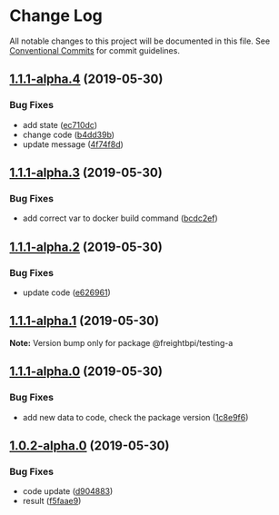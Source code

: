 # Change Log

All notable changes to this project will be documented in this file.
See [Conventional Commits](https://conventionalcommits.org) for commit guidelines.

## [1.1.1-alpha.4](https://github.com/danimbrogno-pml/Test-MonoRepo/compare/v1.1.1-alpha.3...v1.1.1-alpha.4) (2019-05-30)


### Bug Fixes

* add state ([ec710dc](https://github.com/danimbrogno-pml/Test-MonoRepo/commit/ec710dc))
* change code ([b4dd39b](https://github.com/danimbrogno-pml/Test-MonoRepo/commit/b4dd39b))
* update message ([4f74f8d](https://github.com/danimbrogno-pml/Test-MonoRepo/commit/4f74f8d))





## [1.1.1-alpha.3](https://github.com/danimbrogno-pml/Test-MonoRepo/compare/v1.1.1-alpha.2...v1.1.1-alpha.3) (2019-05-30)


### Bug Fixes

* add correct var to docker build command ([bcdc2ef](https://github.com/danimbrogno-pml/Test-MonoRepo/commit/bcdc2ef))





## [1.1.1-alpha.2](https://github.com/danimbrogno-pml/Test-MonoRepo/compare/v1.1.1-alpha.1...v1.1.1-alpha.2) (2019-05-30)


### Bug Fixes

* update code ([e626961](https://github.com/danimbrogno-pml/Test-MonoRepo/commit/e626961))





## [1.1.1-alpha.1](https://github.com/danimbrogno-pml/Test-MonoRepo/compare/v1.1.1-alpha.0...v1.1.1-alpha.1) (2019-05-30)

**Note:** Version bump only for package @freightbpi/testing-a





## [1.1.1-alpha.0](https://github.com/danimbrogno-pml/Test-MonoRepo/compare/v1.1.0...v1.1.1-alpha.0) (2019-05-30)


### Bug Fixes

* add new data to code, check the package version ([1c8e9f6](https://github.com/danimbrogno-pml/Test-MonoRepo/commit/1c8e9f6))





## [1.0.2-alpha.0](https://github.com/danimbrogno-pml/Test-MonoRepo/compare/v1.0.1...v1.0.2-alpha.0) (2019-05-30)


### Bug Fixes

* code update ([d904883](https://github.com/danimbrogno-pml/Test-MonoRepo/commit/d904883))
* result ([f5faae9](https://github.com/danimbrogno-pml/Test-MonoRepo/commit/f5faae9))
